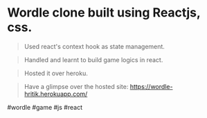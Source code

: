 # Wordle clone built using Reactjs, css. 
> Used react's context hook as state management.

> Handled and learnt to build game logics in react.

> Hosted it over heroku.

> Have a glimpse over the hosted site: https://wordle-hritik.herokuapp.com/

 #wordle #game #js #react
